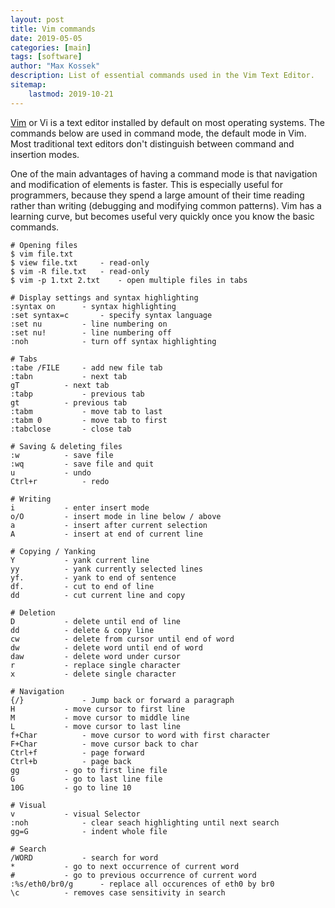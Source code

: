 ```yaml
---
layout: post
title: Vim commands
date: 2019-05-05
categories: [main]
tags: [software]
author: "Max Kossek"
description: List of essential commands used in the Vim Text Editor.
sitemap:
    lastmod: 2019-10-21
---
```


<a href="https://www.vim.org/" target="_blank" rel="noopener">Vim</a> or Vi is a text editor installed by default on most operating systems. The commands below are used in command mode, the default mode in Vim. Most traditional text editors don't distinguish between command and insertion modes. 

One of the main advantages of having a command mode is that navigation and modification of elements is faster. This is especially useful for programmers, because they spend a large amount of their time reading rather than writing (debugging and modifying common patterns). Vim has a learning curve, but becomes useful very quickly once you know the basic commands.

```
# Opening files
$ vim file.txt
$ view file.txt		- read-only
$ vim -R file.txt	- read-only
$ vim -p 1.txt 2.txt	- open multiple files in tabs

# Display settings and syntax highlighting
:syntax on		- syntax highlighting
:set syntax=c		- specify syntax language
:set nu			- line numbering on
:set nu!		- line numbering off
:noh			- turn off syntax highlighting

# Tabs
:tabe /FILE		- add new file tab
:tabn			- next tab
gT			- next tab
:tabp			- previous tab
gt			- previous tab
:tabm			- move tab to last
:tabm 0			- move tab to first
:tabclose		- close tab

# Saving & deleting files
:w			- save file
:wq			- save file and quit
u			- undo
Ctrl+r			- redo

# Writing
i			- enter insert mode
o/O			- insert mode in line below / above
a			- insert after current selection
A			- insert at end of current line

# Copying / Yanking
Y			- yank current line
yy			- yank currently selected lines
yf.			- yank to end of sentence
df.			- cut to end of line
dd			- cut current line and copy

# Deletion
D			- delete until end of line
dd			- delete & copy line
cw			- delete from cursor until end of word
dw			- delete word until end of word 
daw			- delete word under cursor
r			- replace single character
x			- delete single character

# Navigation
{/} 			- Jump back or forward a paragraph
H			- move cursor to first line
M			- move cursor to middle line
L			- move cursor to last line
f+Char			- move cursor to word with first character
F+Char			- move cursor back to char
Ctrl+f			- page forward
Ctrl+b			- page back
gg			- go to first line file
G			- go to last line file
10G			- go to line 10

# Visual
v			- visual Selector
:noh			- clear seach highlighting until next search
gg=G			- indent whole file

# Search
/WORD			- search for word
*			- go to next occurrence of current word
#			- go to previous occurrence of current word
:%s/eth0/br0/g		- replace all occurences of eth0 by br0
\c			- removes case sensitivity in search
```